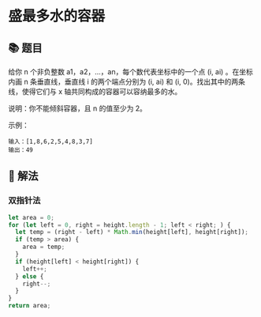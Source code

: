 # 盛最多水的容器

## 📚 题目

给你 n 个非负整数 a1，a2，...，an，每个数代表坐标中的一个点 (i, ai) 。在坐标内画 n 条垂直线，垂直线 i 的两个端点分别为 (i, ai) 和 (i, 0)。找出其中的两条线，使得它们与 x 轴共同构成的容器可以容纳最多的水。

说明：你不能倾斜容器，且 n 的值至少为 2。

示例：

```
输入：[1,8,6,2,5,4,8,3,7]
输出：49
```

## 📝 解法

### 双指针法

```js
let area = 0;
for (let left = 0, right = height.length - 1; left < right; ) {
  let temp = (right - left) * Math.min(height[left], height[right]);
  if (temp > area) {
    area = temp;
  }
  if (height[left] < height[right]) {
    left++;
  } else {
    right--;
  }
}
return area;
```
